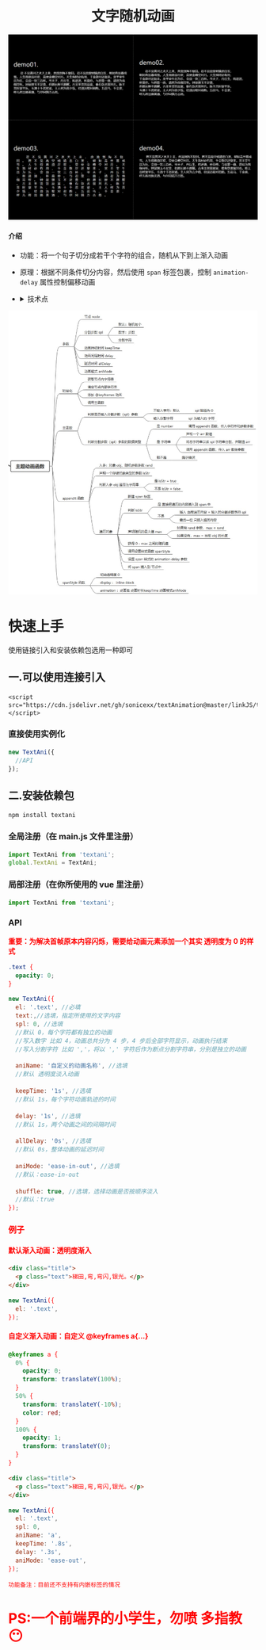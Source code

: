 # <center>文字随机动画</center>

![image](./imgs/demo.gif)

#### 介绍

- 功能：将一个句子切分成若干个字符的组合，随机从下到上渐入动画
- 原理：根据不同条件切分内容，然后使用 `span` 标签包裹，控制 `animation-delay` 属性控制偏移动画
- <details>
    <summary>技术点</summary>

  - 获取当前文档中的样式表：`document.styleSheets`

  - 向样式表中添加新的样式：`document.styleSheets[0].insertRule(内容, index)`

    - 注：必须当前文档的样式表中存在样式标签才行，否则需要自行添加 `style` 标签

    </details>

  ![image](./imgs/mindMap.jpg)

# 快速上手

使用链接引入和安装依赖包选用一种即可

## 一.可以使用连接引入

```shell
<script src="https://cdn.jsdelivr.net/gh/sonicexx/textAnimation@master/linkJS/textani.js"> </script>
```

### 直接使用实例化

```javascript
new TextAni({
  //API
});
```

## 二.安装依赖包

```shell
npm install textani
```

### 全局注册（在 main.js 文件里注册）

```javascript
import TextAni from 'textani';
global.TextAni = TextAni;
```

### 局部注册（在你所使用的 vue 里注册）

```javascript
import TextAni from 'textani';
```

### API

**<font color=red>重要<font>：为解决首帧原本内容闪烁，需要给动画元素添加一个其实 透明度为 0 的样式**

```css
.text {
  opacity: 0;
}
```

```javascript
new TextAni({
  el: '.text', //必填
  text:,//选填，指定所使用的文字内容
  spl: 0, //选填
  //默认 0，每个字符都有独立的动画
  //写入数字 比如 4，动画总共分为 4 步，4 步后全部字符显示，动画执行结束
  //写入分割字符 比如 ','，将以 ',' 字符后作为断点分割字符串，分别是独立的动画

  aniName: '自定义的动画名称', //选填
  //默认 透明度淡入动画

  keepTime: '1s', //选填
  //默认 1s，每个字符动画轨迹的时间

  delay: '1s', //选填
  //默认 1s，两个动画之间的间隔时间

  allDelay: '0s', //选填
  //默认 0s，整体动画的延迟时间

  aniMode: 'ease-in-out', //选填
  //默认：ease-in-out

  shuffle: true, //选填，选择动画是否按顺序淡入
  //默认：true
});
```

### 例子

#### 默认渐入动画：透明度渐入

```html
<div class="title">
  <p class="text">梯田,弯,弯闪,银光。</p>
</div>
```

```javascript
new TextAni({
  el: '.text',
});
```

#### 自定义渐入动画：自定义 @keyframes a{...}

```css
@keyframes a {
  0% {
    opacity: 0;
    transform: translateY(100%);
  }
  50% {
    transform: translateY(-10%);
    color: red;
  }
  100% {
    opacity: 1;
    transform: translateY(0);
  }
}
```

```html
<div class="title">
  <p class="text">梯田,弯,弯闪,银光。</p>
</div>
```

```javascript
new TextAni({
  el: '.text',
  spl: 0,
  aniName: 'a',
  keepTime: '.8s',
  delay: '.3s',
  aniMode: 'ease-out',
});
```

```
功能备注：目前还不支持有内嵌标签的情况
```

# PS:一个前端界的小学生，勿喷 多指教 😶
